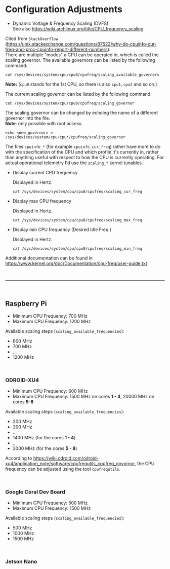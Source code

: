 # Configuration Adjustments
- Dynamic Voltage & Frequency Scaling (DVFS)<br>
See also https://wiki.archlinux.org/title/CPU_frequency_scaling

Cited from `StackOverflow` (https://unix.stackexchange.com/questions/87522/why-do-cpuinfo-cur-freq-and-proc-cpuinfo-report-different-numbers):
<br>
There are multiple "modes" a CPU can be operated in, which is called the scaling governor. The available governors can be listed by the following command:

```
cat /sys/devices/system/cpu/cpu0/cpufreq/scaling_available_governors
```
**Note:** (`cpu0` stands for the 1st CPU, so there is also `cpu1`, `cpu2` and so on.)

The current scaling governor can be listed by the following command:

```
cat /sys/devices/system/cpu/cpu0/cpufreq/scaling_governor
```

The scaling governor can be changed by echoing the name of a different governor into the file.<br>
**Note**: only possible with root access.

```
echo <new_governor> > /sys/devices/system/cpu/cpu*/cpufreq/scaling_governor
```

The files `cpuinfo_*` (for example `cpuinfo_cur_freq`) rather have more to do with the specification of the CPU and which profile it's currently in, rather than anything useful with respect to how the CPU is currently operating. For actual operational telemetry I'd use the `scaling_*` kernel tunables.


- Display current CPU frequency

    Displayed in Hertz.
    ```
    cat /sys/devices/system/cpu/cpu0/cpufreq/scaling_cur_freq
    ```

- Display max CPU frequency

    Displayed in Hertz.
    ```
    cat /sys/devices/system/cpu/cpu0/cpufreq/scaling_max_freq
    ```

- Display min CPU frequency (Desired Idle Freq.)

    Displayed in Hertz.
    ```
    cat /sys/devices/system/cpu/cpu0/cpufreq/scaling_min_freq
    ```

Additional documentation can be found in https://www.kernel.org/doc/Documentation/cpu-freq/user-guide.txt

<br>
<hr>
<br>

## Raspberry Pi

- Minimum CPU Frequency: 700 MHz
- Maximum CPU Frequency: 1200 MHz

Available scaling steps (`scaling_available_frequencies`):
- 600 MHz
- 700 MHz
- ...
- 1200 MHz

<br>

### ODROID-XU4
- Minimum CPU Frequency: 600 MHz
- Maximum CPU Frequency: 1500 MHz on cores **1 - 4**, 20000 MHz on cores **5-8**

Available scaling steps (`scaling_available_frequencies`):
- 200 MHz
- 300 MHz
- ...
- 1400 MHz (for the cores **1 - 4**)
- ...
- 2000 MHz (for the cores **5 - 8**)

According to https://wiki.odroid.com/odroid-xu4/application_note/software/cpufrequtils_cpufreq_govornor, the CPU frequency can be adjusted using the tool `cpufrequtils`.


<br>

### Google Coral Dev Board
- Minimum CPU Frequency: 500 MHz
- Maximum CPU Frequency: 1500 MHz

Available scaling steps (`scaling_available_frequencies`):
- 500 MHz
- 1000 MHz
- 1500 MHz

<br>

### Jetson Nano

<br>